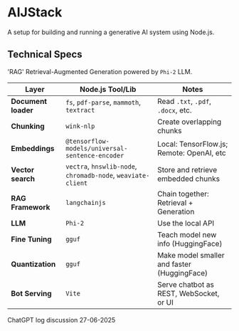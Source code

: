 # AIJStack

A setup for building and running a generative AI system using Node.js.

## Technical Specs

'RAG' Retrieval-Augmented Generation powered by `Phi-2` LLM.

| Layer                | Node.js Tool/Lib                                             | Notes                                       |
| -------------------- | ------------------------------------------------------------ | ------------------------------------------- |
| **Document loader**  | `fs`, `pdf-parse`, `mammoth`, `textract`                     | Read `.txt`, `.pdf`, `.docx`, etc.          |
| **Chunking**         | `wink-nlp`                                                   | Create overlapping chunks                   |
| **Embeddings**       | `@tensorflow-models/universal-sentence-encoder`              | Local: TensorFlow\.js; Remote: OpenAI, etc  |
| **Vector search**    | `vectra`, `hnswlib-node`, `chromadb-node`, `weaviate-client` | Store and retrieve embedded chunks          |
| **RAG Framework**    | `langchainjs`                                                | Chain together: Retrieval + Generation      |
| **LLM**              | `Phi-2`                                                      | Use the local API                           |
| **Fine Tuning**      | `gguf`                                                       | Teach model new info (HuggingFace)          |
| **Quantization**     | `gguf`                                                       | Make model smaller and faster (HuggingFace) |
| **Bot Serving**      | `Vite`                                                       | Serve chatbot as REST, WebSocket, or UI     |

ChatGPT log discussion 27-06-2025
